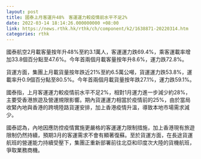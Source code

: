 ```yaml
---
layout: post
title: 國泰上月客運升48%　客運運力較疫情前水平不足2%
date: 2022-03-14 18:14:26.000000000 +08:00
link: https://news.rthk.hk/rthk/ch/component/k2/1638871-20220314.htm
categories: rthk
---
```


國泰航空2月載客量按年升48%至約3.1萬人，客運運力跌69.4%，乘客運載率增加33.8個百分點至47.6%。今年首兩個月載客量按年升8.6%，運力跌72.8%。

貨運方面，集團上月載貨量按年跌近21%至約6.5萬公噸，貨運運力跌53.8%，運載率升0.9個百分點至80.5%。今年首兩個月載貨量按年跌27.1%，運力跌59.1%。

國泰指，上月客運運力較疫情前水平不足2%，相對1月運力進一步減少約28%，主要受香港旅遊及營運規限影響。期內貨運運力相當於疫情前的25%，由於當局收緊內地與香港的跨境陸路貨運安排，加上香港疫情升溫，導致本地市場需求減少。

國泰認為，內地因應防控疫情實施更嚴格的客運運力限制措施，加上香港現有旅遊限制仍然持續，預期3月的客運需求不會有顯著復蘇。至於貨運方面，在長途貨運航班的營運能力持續受壓下，集團正重新部署前往北亞和印度次大陸的貨機航班，爭取業務商機。
